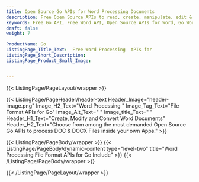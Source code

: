 ```yaml
---
title: Open Source Go APIs for Word Processing Documents
description: Free Open Source APIs to read, create, manipulate, edit & convert Word formats using Go language.
keywords: Free Go API, Free Word API, Open Source APIs for Word, Go Word API, Create Free Word Document, Convert Word Document Free
draft: false
weight: 7

ProductName: Go
ListingPage_Title_Text:  Free Word Processing  APIs for
ListingPage_Short_Description: 
ListingPage_Product_Small_Image: 


---
```


{{< ListingPage/PageLayout/wrapper >}}

{{< ListingPage/PageHeader/header-text
Header_Image="header-image.png"
Image_H2_Text="Word Processing "
Image_Tag_Text="File Format APIs for Go"
Image_Alt_Text=" "
Image_title_Text=" "
Header_H1_Text="Create, Modify and Convert Word Documents"
Header_H2_Text="Choose from among the most demanded Open Source Go APIs to process DOC & DOCX Files inside your own Apps." >}}

{{< ListingPage/PageBody/wrapper >}}
{{< ListingPage/PageBody/dynamic-content type="level-two" title="Word Processing File Format APIs for Go Include" >}}
{{< /ListingPage/PageBody/wrapper >}}

{{< /ListingPage/PageLayout/wrapper >}}